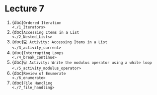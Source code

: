 # Lecture 7

1. {doc}`Ordered Iteration                                    <./1_Iterators>`
2. {doc}`Accessing Items in a List                                    <./2_Nested_Lists>`
3. {doc}`💻 Activity: Accessing Items in a List                                    <./3_activity_current>`
4. {doc}`Interrupting Loops                                    <./4_break_continue>`
5. {doc}`💻 Activity: Write the modulus operator using a while loop                                    <./5_activity_modulus_operator>`
6. {doc}`Review of Enumerate                                    <./6_enumerate>`
7. {doc}`File Handling                                    <./7_file_handling>`
